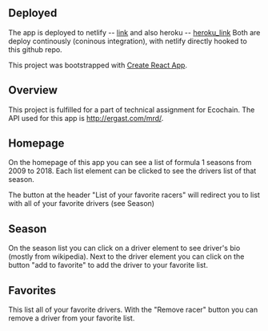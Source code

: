 ## Deployed

The app is deployed to netlify -- [link](https://wonderful-knuth-18d92e.netlify.com)
and also heroku -- [heroku_link](https://ecassignment.herokuapp.com)
Both are deploy continously (coninous integration), with netlify directly hooked to this github repo.

This project was bootstrapped with [Create React App](https://github.com/facebook/create-react-app).

## Overview

This project is fulfilled for a part of technical assignment for Ecochain.
The API used for this app is http://ergast.com/mrd/.

## Homepage

On the homepage of this app you can see a list of formula 1 seasons from 2009 to 2018.
Each list element can be clicked to see the drivers list of that season.

The button at the header "List of your favorite racers" will redirect you to list with all of your favorite drivers (see Season)

## Season

On the season list you can click on a driver element to see driver's bio (mostly from wikipedia).
Next to the driver element you can click on the button "add to favorite" to add the driver to your favorite list.

## Favorites

This list all of your favorite drivers. With the "Remove racer" button you can remove a driver from your favorite list.

